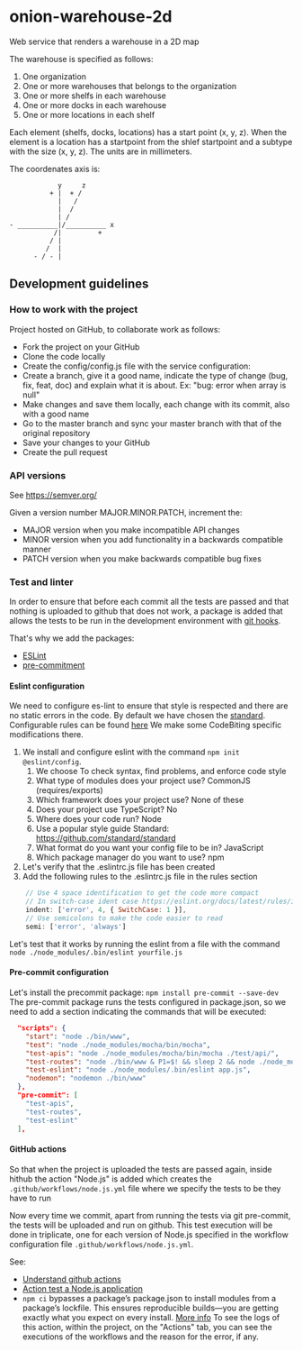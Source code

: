 # onion-warehouse-2d

Web service that renders a warehouse in a 2D map

The warehouse is specified as follows:

1. One organization
2. One or more warehouses that belongs to the organization
3. One or more shelfs in each warehouse
4. One or more docks in each warehouse
5. One or more locations in each shelf

Each element (shelfs, docks, locations) has a start point (x, y, z).
When the element is a location has a startpoint from the shlef startpoint and a subtype with the size (x, y, z).
The units are in millimeters.

The coordenates axis is:

```text
            y     z
          + |  + /
            |   / 
            |  /
            | /
- __________|/__________ x
           /|         +
          / |
         /  |
      - / - |    
```

## Development guidelines

### How to work with the project

Project hosted on GitHub, to collaborate work as follows:

- Fork the project on your GitHub
- Clone the code locally
- Create the config/config.js file with the service configuration:
- Create a branch, give it a good name, indicate the type of change (bug, fix, feat, doc) and explain what it is about. Ex: "bug: error when array is null"
- Make changes and save them locally, each change with its commit, also with a good name
- Go to the master branch and sync your master branch with that of the original repository
- Save your changes to your GitHub
- Create the pull request

### API versions

See <https://semver.org/>

Given a version number MAJOR.MINOR.PATCH, increment the:

- MAJOR version when you make incompatible API changes
- MINOR version when you add functionality in a backwards compatible manner
- PATCH version when you make backwards compatible bug fixes

### Test and linter

In order to ensure that before each commit all the tests are passed and that nothing is uploaded to github that does not work, a package is added that allows the tests to be run in the development environment with [git hooks](https://git-scm.com/book/en/v2/Customizing-Git-Git-Hooks).

That's why we add the packages:

- [ESLint](https://github.com/eslint/eslint)
- [pre-commitment](https://pre-commit.com/)

#### Eslint configuration

We need to configure es-lint to ensure that style is respected and there are no static errors in the code. By default we have chosen the [standard](https://standardjs.com/). Configurable rules can be found [here](https://eslint.org/docs/latest/rules/indent#switchcase) We make some CodeBiting specific modifications there.

1. We install and configure eslint with the command `npm init @eslint/config`.
   1. We choose To check syntax, find problems, and enforce code style
   2. What type of modules does your project use? CommonJS (requires/exports)
   3. Which framework does your project use? None of these
   4. Does your project use TypeScript? No
   5. Where does your code run? Node
   6. Use a popular style guide Standard: <https://github.com/standard/standard>
   7. What format do you want your config file to be in? JavaScript
   8. Which package manager do you want to use? npm
2. Let's verify that the .eslintrc.js file has been created
3. Add the following rules to the .eslintrc.js file in the rules section

```javascript
    // Use 4 space identification to get the code more compact
    // In switch-case ident case https://eslint.org/docs/latest/rules/indent#switchcase
    indent: ['error', 4, { SwitchCase: 1 }],
    // Use semicolons to make the code easier to read
    semi: ['error', 'always']
```

Let's test that it works by running the eslint from a file with the command `node ./node_modules/.bin/eslint yourfile.js`

#### Pre-commit configuration

Let's install the precommit package: `npm install pre-commit --save-dev` The pre-commit package runs the tests configured in package.json, so we need to add a section indicating the commands that will be executed:

```json
  "scripts": {
    "start": "node ./bin/www",
    "test": "node ./node_modules/mocha/bin/mocha",
    "test-apis": "node ./node_modules/mocha/bin/mocha ./test/api/",
    "test-routes": "node ./bin/www & P1=$! && sleep 2 && node ./node_modules/mocha/bin/mocha ./test/routes/v1/ && kill $P1",
    "test-eslint": "node ./node_modules/.bin/eslint app.js",
    "nodemon": "nodemon ./bin/www"
  },
  "pre-commit": [
    "test-apis",
    "test-routes",
    "test-eslint"
  ],
```

#### GitHub actions

So that when the project is uploaded the tests are passed again, inside hithub the action "Node.js" is added which creates the `.github/workflows/node.js.yml` file where we specify the tests to be they have to run

Now every time we commit, apart from running the tests via git pre-commit, the tests will be uploaded and run on github. This test execution will be done in triplicate, one for each version of Node.js specified in the workflow configuration file `.github/workflows/node.js.yml`.

See:

- [Understand github actions](https://docs.github.com/en/actions/learn-github-actions/understanding-github-actions)
- [Action test a Node.js application](https://docs.github.com/en/actions/automating-builds-and-tests/building-and-testing-nodejs)
- `npm ci` bypasses a package’s package.json to install modules from a package’s lockfile. This ensures reproducible builds—you are getting exactly what you expect on every install. [More info](https://blog.npmjs.org/post/171556855892/introducing-npm-ci-for-faster-more-reliable)
To see the logs of this action, within the project, on the "Actions" tab, you can see the executions of the workflows and the reason for the error, if any.

